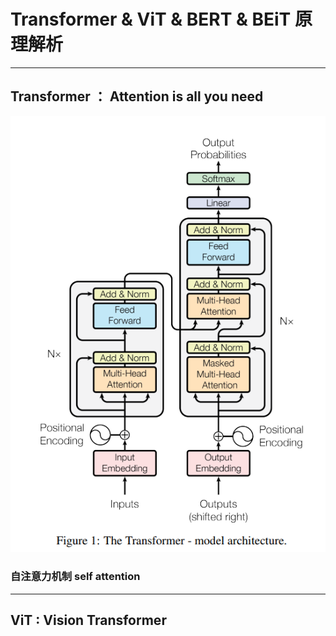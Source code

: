 # Transformer & ViT & BERT & BEiT 原理解析
---
## Transformer ： Attention is all you need
![Transformer](https://raw.githubusercontent.com/Hlfglimpse/PicGo/master/20230529162515.png)

### 自注意力机制 self attention
---
## ViT : Vision Transformer